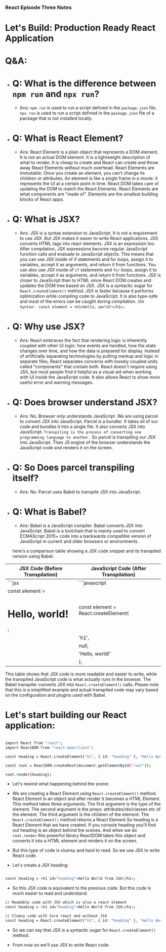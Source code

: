### React Episode Three Notes

# Let's Build: Production Ready React Application

# Q&A:

- # Q: What is the difference between `npm run` and `npx run`?

  - Ans: `npm run` is used to run a script defined in the `package.json` file. `npx run` is used to run a script defined in the `package.json` file of a package that is not installed locally.

- # Q: What is React Element?

  - Ans: React Element is a plain object that represents a DOM element. It is not an actual DOM element. It is a lightweight description of what to render. It is cheap to create and React can create and throw away React Elements without much overhead. React Elements are immutable. Once you create an element, you can't change its children or attributes. An element is like a single frame in a movie: it represents the UI at a certain point in time. React DOM takes care of updating the DOM to match the React Elements. React Elements are what components are "made of". Elements are the smallest building blocks of React apps.

- # Q: What is JSX?

  - Ans: JSX is a syntax extension to JavaScript. It is not a requirement to use JSX. But JSX makes it easier to write React applications. JSX converts HTML tags into react elements. JSX is an expression too. After compilation, JSX expressions become regular JavaScript function calls and evaluate to JavaScript objects. This means that you can use JSX inside of if statements and for loops, assign it to variables, accept it as arguments, and return it from functions. You can also use JSX inside of `if` statements and `for` loops, assign it to variables, accept it as arguments, and return it from functions. JSX is closer to JavaScript than to HTML since React DOM creates and updates the DOM tree based on JSX. JSX is a syntactic sugar for `React.createElement()` method. JSX is faster because it performs optimization while compiling code to JavaScript. It is also type-safe and most of the errors can be caught during compilation.
    `JSX Syntax: `
    `const element = <h1>Hello, world!</h1>;`

- # Q: Why use JSX?

  - Ans: React embraces the fact that rendering logic is inherently coupled with other UI logic: how events are handled, how the state changes over time, and how the data is prepared for display. Instead of artificially separating technologies by putting markup and logic in separate files, React separates concerns with loosely coupled units called "components" that contain both. React doesn't require using JSX, but most people find it helpful as a visual aid when working with UI inside the JavaScript code. It also allows React to show more useful error and warning messages.

- # Q: Does browser understand JSX?

  - Ans: No. Browser only understands JavaScript. We are using parcel to convert JSX into JavaScript. Parcel is a bundler. It takes all of our code and bundles it into a single file. It also converts JSX into JavaScript. `Transpiling is the process of converting one programming language to another.` So parcel is transpiling our JSX into JavaScript. Then JS engine of the browser understands the JavaScript code and renders it on the screen.

- # Q: So Does parcel transpiling itself?

  - Ans: No. Parcel uses Babel to transpile JSX into JavaScript.

- # Q: What is Babel?

  - Ans: Babel is a JavaScript compiler. Babel converts JSX into JavaScript. Babel is a toolchain that is mainly used to convert ECMAScript 2015+ code into a backwards compatible version of JavaScript in current and older browsers or environments.

  here's a comparison table showing a JSX code snippet and its transpiled version using Babel:

| JSX Code (Before Transpilation)         | JavaScript Code (After Transpilation) |
| --------------------------------------- | ------------------------------------- |
| ```jsx                                  | ```javascript                         |
| const element = <h1>Hello, world!</h1>; | const element = React.createElement(  |
|                                         | 'h1',                                 |
|                                         | null,                                 |
|                                         | 'Hello, world!'                       |
|                                         | );                                    |

This table shows that JSX code is more readable and easier to write, while the transpiled JavaScript code is what actually runs in the browser. The Babel transpiler converts JSX into `React.createElement()` calls. Please note that this is a simplified example and actual transpiled code may vary based on the configuration and plugins used with Babel.

# Let's start building our React application:

```sh

import React from "react";
import ReactDOM from "react-dom/client";

const heading = React.createElement("h1", { id: "heading" }, "Hello World");

const root = ReactDOM.createRoot(document.getElementById("root"));

root.render(heading);

```

- Let's rewind what happening behind the scene:
- We are creating a React Element using `React.createElement()` method. React Element is an object and after render it becomes a HTML Element. This method takes three arguments. The first argument is the type of the element. The second argument is the props: attributes/ids/classes etc of the element. The third argument is the children of the element. The `React.createElement()` method returns a React Element.So heading is a React Element that we have created. If you console heading you'll find out heading is an object behind the scenes. And when we do `root.render` this powerful library ReactDOM takes this object and converts it into a HTML element and renders it on the screen.

- But this type of code is clumsy and hard to read. So we use JSX to write React code.

- Let's create a JSX heading:

```sh

const heading = <h1 id="heading">Hello World from JSX</h1>;

```

- So this JSX code is equivalent to the previous code. But this code is much easier to read and understand.

```sh
// Readable code with JSX which is also a react element
const heading = <h1 id="heading">Hello World from JSX</h1>;

// Clumsy code with Core react and without JSX
const heading = React.createElement("h1", { id: "heading" }, "Hello World");
```

- So we can say that JSX is a syntactic sugar for `React.createElement()` method.

- From now on we'll use JSX to write React code:

